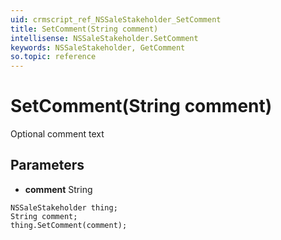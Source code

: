 ```yaml
---
uid: crmscript_ref_NSSaleStakeholder_SetComment
title: SetComment(String comment)
intellisense: NSSaleStakeholder.SetComment
keywords: NSSaleStakeholder, GetComment
so.topic: reference
---
```


# SetComment(String comment)

Optional comment text

## Parameters

* **comment** String

```crmscript
NSSaleStakeholder thing;
String comment;
thing.SetComment(comment);
```

